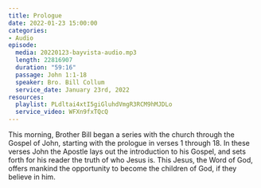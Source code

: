 ```yaml
---
title: Prologue
date: 2022-01-23 15:00:00
categories:
- Audio
episode:
  media: 20220123-bayvista-audio.mp3
  length: 22816907
  duration: "59:16"
  passage: John 1:1-18
  speaker: Bro. Bill Collum
  service_date: January 23rd, 2022
resources:
  playlist: PLdltai4xtI5giGluhdVmgR3RCM9hMJDLo
  service_video: WFXn9fxTQcQ
---
```

This morning, Brother Bill began a series with the church through the Gospel of John, starting with the prologue in verses 1 through 18.  In these verses John the Apostle lays out the introduction to his Gospel, and sets forth for his reader the truth of who Jesus is.  This Jesus, the Word of God, offers mankind the opportunity to become the children of God, if they believe in him.